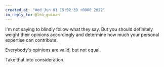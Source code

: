 ```yaml
---
created_at: "Wed Jun 01 15:02:30 +0000 2022"
in_reply_to: @leo_guinan
---
```


I'm not saying to blindly follow what they say. But you should definitely weight their opinions accordingly and determine how much your personal expertise can contribute.

Everybody's opinions are valid, but not equal.

Take that into consideration.